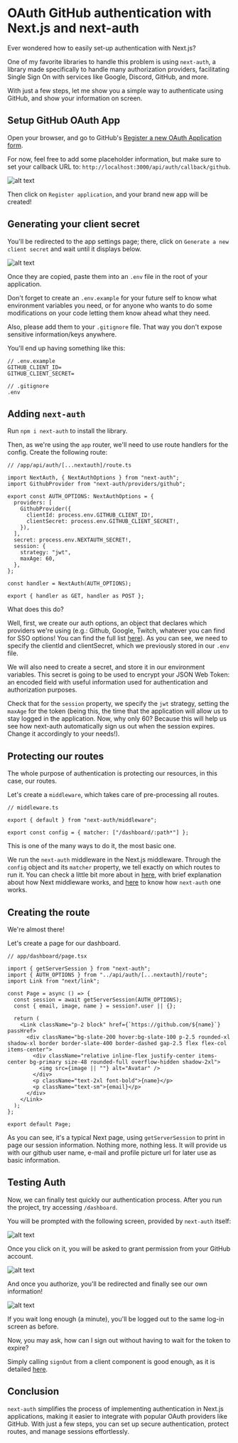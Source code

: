 # OAuth GitHub authentication with Next.js and next-auth

Ever wondered how to easily set-up authentication with Next.js?

One of my favorite libraries to handle this problem is using `next-auth`, a library made specifically to handle many authorization providers, facilitating Single Sign On with services like Google, Discord, GitHub, and more.

With just a few steps, let me show you a simple way to authenticate using GitHub, and show your information on screen.

## Setup GitHub OAuth App

Open your browser, and go to GitHub's [Register a new OAuth Application form](https://github.com/settings/applications/new).

For now, feel free to add some placeholder information, but make sure to set your callback URL to: `http://localhost:3000/api/auth/callback/github`.

![alt text](blog/images/image.png)

Then click on `Register application`, and your brand new app will be created!

## Generating your client secret

You'll be redirected to the app settings page; there, click on `Generate a new client secret` and wait until it displays below.

![alt text](blog/images/image-2.png)

Once they are copied, paste them into an `.env` file in the root of your application.

Don't forget to create an `.env.example` for your future self to know what environment variables you need, or for anyone who wants to do some modifications on your code letting them know ahead what they need.

Also, please add them to your `.gitignore` file. That way you don't expose sensitive information/keys anywhere.

You'll end up having something like this:

```
// .env.example
GITHUB_CLIENT_ID=
GITHUB_CLIENT_SECRET=
```

```
// .gitignore
.env
```

## Adding `next-auth`

Run `npm i next-auth` to install the library.

Then, as we're using the `app` router, we'll need to use route handlers for the config. Create the following route:

```
// /app/api/auth/[...nextauth]/route.ts

import NextAuth, { NextAuthOptions } from "next-auth";
import GithubProvider from "next-auth/providers/github";

export const AUTH_OPTIONS: NextAuthOptions = {
  providers: [
    GithubProvider({
      clientId: process.env.GITHUB_CLIENT_ID!,
      clientSecret: process.env.GITHUB_CLIENT_SECRET!,
    }),
  ],
  secret: process.env.NEXTAUTH_SECRET!,
  session: {
    strategy: "jwt",
    maxAge: 60,
  },
};

const handler = NextAuth(AUTH_OPTIONS);

export { handler as GET, handler as POST };
```

What does this do?

Well, first, we create our auth options, an object that declares which providers we're using (e.g.: Github, Google, Twitch, whatever you can find for SSO options! You can find the full list [here](https://next-auth.js.org/providers)). As you can see, we need to specify the clientId and clientSecret, which we previously stored in our `.env` file.

We will also need to create a secret, and store it in our environment variables. This secret is going to be used to encrypt your JSON Web Token: an encoded field with useful information used for authentication and authorization purposes.

Check that for the `session` property, we specify the `jwt` strategy, setting the `maxAge` for the token (being this, the time that the application will allow us to stay logged in the application. Now, why only 60? Because this will help us see how next-auth automatically sign us out when the session expires. Change it accordingly to your needs!).

## Protecting our routes

The whole purpose of authentication is protecting our resources, in this case, our routes.

Let's create a `middleware`, which takes care of pre-processing all routes.

```
// middleware.ts

export { default } from "next-auth/middleware";

export const config = { matcher: ["/dashboard/:path*"] };
```

This is one of the many ways to do it, the most basic one.

We run the `next-auth` middleware in the Next.js middleware. Through the `config` object and its `matcher` property, we tell exactly on which routes to run it. You can check a little bit more about in [here](https://nextjs.org/docs/app/building-your-application/routing/middleware#matcher), with brief explanation about how Next middleware works, and [here](https://next-auth.js.org/configuration/nextjs#middleware) to know how `next-auth` one works.

## Creating the route

We're almost there!

Let's create a page for our dashboard.

```
// app/dashboard/page.tsx

import { getServerSession } from "next-auth";
import { AUTH_OPTIONS } from "../api/auth/[...nextauth]/route";
import Link from "next/link";

const Page = async () => {
  const session = await getServerSession(AUTH_OPTIONS);
  const { email, image, name } = session?.user || {};

  return (
    <Link className="p-2 block" href={`https://github.com/${name}`} passHref>
      <div className="bg-slate-200 hover:bg-slate-100 p-2.5 rounded-xl shadow-xl border border-slate-400 border-dashed gap-2.5 flex flex-col items-center">
        <div className="relative inline-flex justify-center items-center bg-primary size-48 rounded-full overflow-hidden shadow-2xl">
          <img src={image || ""} alt="Avatar" />
        </div>
        <p className="text-2xl font-bold">{name}</p>
        <p className="text-sm">{email}</p>
      </div>
    </Link>
  );
};

export default Page;
```

As you can see, it's a typical Next page, using `getServerSession` to print in page our session information. Nothing more, nothing less. It will provide us with our github user name, e-mail and profile picture url for later use as basic information.

## Testing Auth

Now, we can finally test quickly our authentication process. After you run the project, try accessing `/dashboard`.

You will be prompted with the following screen, provided by `next-auth` itself:

![alt text](blog/images/image-1.png)

Once you click on it, you will be asked to grant permission from your GitHub account.

![alt text](blog/images/image-3.png)

And once you authorize, you'll be redirected and finally see our own information!

![alt text](blog/images/image-4.png)

If you wait long enough (a minute), you'll be logged out to the same log-in screen as before.

Now, you may ask, how can I sign out without having to wait for the token to expire?

Simply calling `signOut` from a client component is good enough, as it is detailed [here](https://next-auth.js.org/getting-started/client#signout).

## Conclusion

`next-auth` simplifies the process of implementing authentication in Next.js applications, making it easier to integrate with popular OAuth providers like GitHub. With just a few steps, you can set up secure authentication, protect routes, and manage sessions effortlessly.
